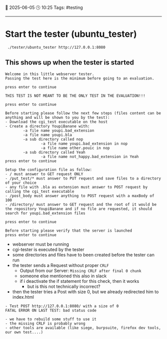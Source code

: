 📆 2025-06-05 🕓 10:25
Tags: #testing 

---
# Start the tester (ubuntu_tester)

` ./tester/ubuntu_tester http://127.0.0.1:8080`
## This shows up when the tester is started

```shell
Welcome in this little webserver tester.
Passing the test here is the minimum before going to an evaluation.

press enter to continue

THIS TEST IS NOT MEANT TO BE THE ONLY TEST IN THE EVALUATION!!!

press enter to continue

Before starting please follow the next few steps (files content can be anything and will be shown to you by the test):
- Download the cgi_test executable on the host
- Create a directory YoupiBanane with:
        -a file name youpi.bad_extension
        -a file name youpi.bla
        -a sub directory called nop
                -a file name youpi.bad_extension in nop
                -a file name other.pouic in nop
        -a sub directory called Yeah
                -a file name not_happy.bad_extension in Yeah
press enter to continue

Setup the configuration file as follow:
- / must answer to GET request ONLY
- /put_test/* must answer to PUT request and save files to a directory of your choice
- any file with .bla as extension must answer to POST request by calling the cgi_test executable
- /post_body must answer anything to POST request with a maxBody of 100
- /directory/ must answer to GET request and the root of it would be the repository YoupiBanane and if no file are requested, it should search for youpi.bad_extension files

press enter to continue

Before starting please verify that the server is launched
press enter to continue
```

- webserver must be running
- cgi-tester is executed by the tester
- some directories and files have to been created before the tester can run
- the tester sends a Request without proper `CRLF`
	- Output from our Server: `Missing CRLF after final 0 chunk`
	- someone else mentioned this also in slack
	- if i deactivate the if statement for this check, then it works
		- but is this not technically incorrect?
- then the tester tries a Post with size 0, but we already redirected him to index.html
```
- Test POST http://127.0.0.1:8080/ with a size of 0
FATAL ERROR ON LAST TEST: bad status code
```


```ad-summary
- we have to rebuild some stuff to use it
- the missing CRLF is probably wrong
- other tools are available (like siege, burpsuite, firefox dev tools, our own test....)
```

